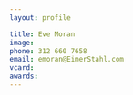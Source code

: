 ```yaml
---
layout: profile

title: Eve Moran
image:
phone: 312 660 7658
email: emoran@EimerStahl.com
vcard:
awards:
---
```


